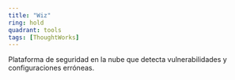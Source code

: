 ```yaml
---
title: "Wiz"
ring: hold
quadrant: tools
tags: [ThoughtWorks]
---
```


Plataforma de seguridad en la nube que detecta vulnerabilidades y configuraciones erróneas.
